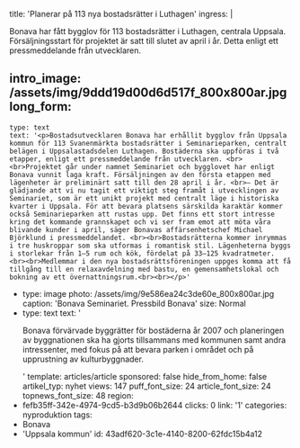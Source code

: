 title: 'Planerar på 113 nya bostadsrätter i Luthagen'
ingress: |
  <p>Bonava har fått bygglov för 113 bostadsrätter i Luthagen, centrala Uppsala. Försäljningsstart för projektet är satt till slutet av april i år. Detta enligt ett pressmeddelande från utvecklaren.
  </p>
  
intro_image: /assets/img/9ddd19d00d6d517f_800x800ar.jpg
long_form:
  -
    type: text
    text: '<p>Bostadsutvecklaren Bonava har erhållit bygglov från Uppsala kommun för 113 Svanenmärkta bostadsrätter i Seminarieparken, centralt belägen i Uppsalastadsdelen Luthagen. Bostäderna ska uppföras i två etapper, enligt ett pressmeddelande från utvecklaren. <br><br>Projektet går under namnet Seminariet och bygglovet har enligt Bonava vunnit laga kraft. Försäljningen av den första etappen med lägenheter är preliminärt satt till den 28 april i år. <br>– Det är glädjande att vi nu tagit ett viktigt steg framåt i utvecklingen av Seminariet, som är ett unikt projekt med centralt läge i historiska kvarter i Uppsala. För att bevara platsens särskilda karaktär kommer också Seminarieparken att rustas upp. Det finns ett stort intresse kring det kommande grannskapet och vi ser fram emot att möta våra blivande kunder i april, säger Bonavas affärsenhetschef Michael Björklund i pressmeddelandet. <br><br>Bostadsrätterna kommer inrymmas i tre huskroppar som ska utformas i romantisk stil. Lägenheterna byggs i storlekar från 1–5 rum och kök, fördelat på 33–125 kvadratmeter. <br><br>Medlemmar i den nya bostadsrättsföreningen uppges komma att få tillgång till en relaxavdelning med bastu, en gemensamhetslokal och bokning av ett övernattningsrum.<br><br></p>'
  -
    type: image
    photo: /assets/img/9e586ea24c3de60e_800x800ar.jpg
    caption: 'Bonava Seminariet. Pressbild Bonava'
    size: Normal
  -
    type: text
    text: '<p>Bonava förvärvade byggrätter för bostäderna år 2007 och planeringen av byggnationen ska ha gjorts tillsammans med kommunen samt andra intressenter, med fokus på att bevara parken i området och på upprustning av kulturbyggnader.</p>'
template: articles/article
sponsored: false
hide_from_home: false
artikel_typ: nyhet
views: 147
puff_font_size: 24
article_font_size: 24
topnews_font_size: 48
region:
  - fefb35ff-342e-4974-9cd5-b3d9b06b2644
clicks: 0
link: '1'
categories: nyproduktion
tags:
  - Bonava
  - 'Uppsala kommun'
id: 43adf620-3c1e-4140-8200-62fdc15b4a12
